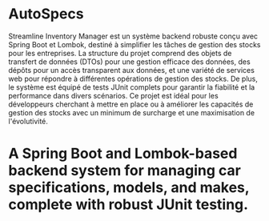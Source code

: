 # AutoSpecs

Streamline Inventory Manager est un système backend robuste conçu avec Spring Boot et Lombok, destiné à simplifier les tâches de gestion des stocks pour les entreprises. La structure du projet comprend des objets de transfert de données (DTOs) pour une gestion efficace des données, des dépôts pour un accès transparent aux données, et une variété de services web pour répondre à différentes opérations de gestion des stocks. De plus, le système est équipé de tests JUnit complets pour garantir la fiabilité et la performance dans divers scénarios. Ce projet est idéal pour les développeurs cherchant à mettre en place ou à améliorer les capacités de gestion des stocks avec un minimum de surcharge et une maximisation de l'évolutivité.

# A Spring Boot and Lombok-based backend system for managing car specifications, models, and makes, complete with robust JUnit testing.

